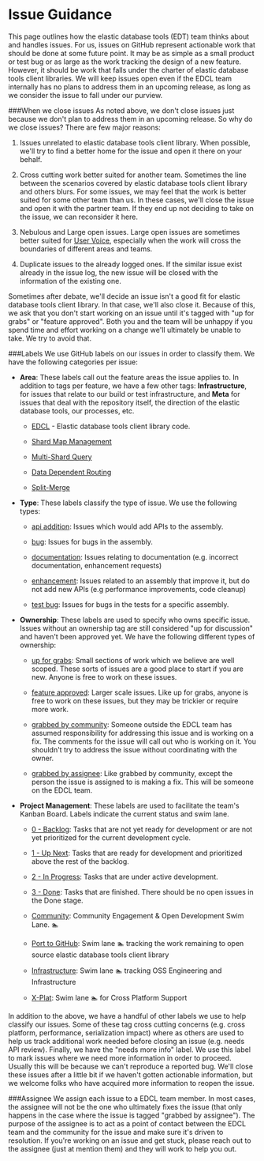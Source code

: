 Issue Guidance
=============

This page outlines how the elastic database tools (EDT) team thinks about and handles issues. For us, issues on GitHub represent actionable work that should be done at some future point. It may be as simple as a small product or test bug or as large as the work tracking the design of a new feature. However, it should be work that falls under the charter of elastic database tools client libraries. We will keep issues open even if the EDCL team internally has no plans to address them in an upcoming release, as long as we consider the issue to fall under our purview.

###When we close issues
As noted above, we don't close issues just because we don't plan to address them in an upcoming release. So why do we close issues? There are few major reasons:

1. Issues unrelated to elastic database tools client library. When possible, we'll try to find a better home for the issue and open it there on your behalf.

2. Cross cutting work better suited for another team. Sometimes the line between the scenarios covered by elastic database tools client library and others blurs. For some issues, we may feel that the work is better suited for some other team than us. In these cases, we'll close the issue and open it with the partner team. If they end up not deciding to take on the issue, we can reconsider it here.

3. Nebulous and Large open issues. Large open issues are sometimes better suited for [User Voice](http://feedback.azure.com/forums/217321-sql-database), especially when the work will cross the boundaries of different areas and teams. 

4. Duplicate issues to the already logged ones. If the similar issue exist already in the issue log, the new issue will be closed with the information of the existing one.

Sometimes after debate, we'll decide an issue isn't a good fit for elastic database tools client library. In that case, we'll also close it. Because of this, we ask that you don't start working on an issue until it's tagged with "up for grabs" or "feature approved". Both you and the team will be unhappy if you spend time and effort working on a change we'll ultimately be unable to take. We try to avoid that.

###Labels
We use GitHub labels on our issues in order to classify them. We have the following categories per issue:

* **Area**: These labels call out the feature areas the issue applies to. In addition to tags per feature, we have a few other tags: **Infrastructure**, for issues that relate to our build or test infrastructure, and **Meta** for issues that deal with the repository itself, the direction of the elastic database tools, our processes, etc.
	* [EDCL](https://github.com/Microsoft/Elastic-database-client-library-for-Azure-SQL-Database/labels/Area%3A%20EDCL) - Elastic database tools client library code.
	 * 	[Shard Map Management](https://github.com/Microsoft/Elastic-database-client-library-for-Azure-SQL-Database/labels/Area%3A%20Shard%20Map%20Management)
	 * 	[Multi-Shard Query](https://github.com/Microsoft/Elastic-database-client-library-for-Azure-SQL-Database/labels/Area%3A%20Multi-Shard%20Query)
	 * 	[Data Dependent Routing](https://github.com/Azure/elastic-db-tools/labels/Area%3A%20Data%20Dependent%20Routing)

	* [Split-Merge](https://github.com/Microsoft/Elastic-database-client-library-for-Azure-SQL-Database/labels/Area%3A%20Split-Merge)
	


* **Type**: These labels classify the type of issue. We use the following types: 

  * [api addition](https://github.com/Microsoft/Elastic-database-client-library-for-Azure-SQL-Database/labels/Api%20Addition): Issues which would add APIs to the assembly.
	
  * [bug](https://github.com/Microsoft/Elastic-database-client-library-for-Azure-SQL-Database/labels/Bug): Issues for bugs in the assembly.
	
  * [documentation](https://github.com/Microsoft/Elastic-database-client-library-for-Azure-SQL-Database/labels/Documentation): Issues relating to documentation (e.g. incorrect documentation, enhancement requests)
	
  * [enhancement](https://github.com/Microsoft/Elastic-database-client-library-for-Azure-SQL-Database/labels/Enhancement): Issues related to an assembly that improve it, but do not add new APIs (e.g performance improvements, code cleanup)
	
  * [test bug](https://github.com/Microsoft/Elastic-database-client-library-for-Azure-SQL-Database/labels/Test%20Bug): Issues for bugs in the tests for a specific assembly.

* **Ownership**: These labels are used to specify who owns specific issue. Issues without an ownership tag are still considered "up for discussion" and haven't been approved yet. We have the following different types of ownership: 
	
	* [up for grabs](https://github.com/Microsoft/Elastic-database-client-library-for-Azure-SQL-Database/labels/Up%20For%20Grabs): Small sections of work which we believe are well scoped. These sorts of issues are a good place to start if you are new. Anyone is free to work on these issues.
	
	* [feature approved](https://github.com/Microsoft/Elastic-database-client-library-for-Azure-SQL-Database/labels/Feature%20Approved): Larger scale issues. Like up for grabs, anyone is free to work on these issues, but they may be trickier or require more work.
	
	* [grabbed by community](https://github.com/Microsoft/Elastic-database-client-library-for-Azure-SQL-Database/labels/Grabbed%20by%20Community): Someone outside the EDCL team has assumed responsibility for addressing this issue and is working on a fix. The comments for the issue will call out who is working on it. You shouldn't try to address the issue without coordinating with the owner.
	
	* [grabbed by assignee](https://github.com/Microsoft/Elastic-database-client-library-for-Azure-SQL-Database/labels/Grabbed%20by%20Assignee): Like grabbed by community, except the person the issue is assigned to is making a fix. This will be someone on the EDCL team.

* **Project Management**: These labels are used to facilitate the team's Kanban Board. Labels indicate the current status and swim lane.
	
	* [0 - Backlog](https://github.com/Microsoft/Elastic-database-client-library-for-Azure-SQL-Database/labels/0%20-%20Backlog): Tasks that are not yet ready for development or are not yet prioritized for the current development cycle.
	
	* [1 - Up Next](https://github.com/Microsoft/Elastic-database-client-library-for-Azure-SQL-Database/labels/1%20-%20Up%20Next): Tasks that are ready for development and prioritized above the rest of the backlog.
	
	* [2 - In Progress](https://github.com/Microsoft/Elastic-database-client-library-for-Azure-SQL-Database/labels/2%20-%20In%20Progress): Tasks that are under active development.
	
	* [3 - Done](https://github.com/Microsoft/Elastic-database-client-library-for-Azure-SQL-Database/labels/3%20-%20Done): Tasks that are finished. There should be no open issues in the Done stage.
	
	* [Community](https://github.com/Microsoft/Elastic-database-client-library-for-Azure-SQL-Database/labels/Community): Community Engagement & Open Development Swim Lane. :swimmer: 
		
	* [Port to GitHub](https://github.com/Microsoft/Elastic-database-client-library-for-Azure-SQL-Database/labels/Port%20to%20GitHub): Swim lane :swimmer: tracking the work remaining to open source elastic database tools client library
	
	* [Infrastructure](https://github.com/Microsoft/Elastic-database-client-library-for-Azure-SQL-Database/labels/Infrastructure): Swim lane :swimmer: tracking OSS Engineering and Infrastructure
	
	* [X-Plat](https://github.com/Microsoft/Elastic-database-client-library-for-Azure-SQL-Database/labels/X-Plat): Swim lane :swimmer: for Cross Platform Support

In addition to the above, we have a handful of other labels we use to help classify our issues. Some of these tag cross cutting concerns (e.g. cross platform, performance, serialization impact) where as others are used to help us track additional work needed before closing an issue (e.g. needs API review). Finally, we have the "needs more info" label. We use this label to mark issues where we need more information in order to proceed. Usually this will be because we can't reproduce a reported bug. We'll close these issues after a little bit if we haven't gotten actionable information, but we welcome folks who have acquired more information to reopen the issue.

###Assignee
We assign each issue to a EDCL team member. In most cases, the assignee will not be the one who ultimately fixes the issue (that only happens in the case where the issue is tagged "grabbed by assignee"). The purpose of the assignee is to act as a point of contact between the EDCL team and the community for the issue and make sure it's driven to resolution. If you're working on an issue and get stuck, please reach out to the assignee (just at mention them) and they will work to help you out.
